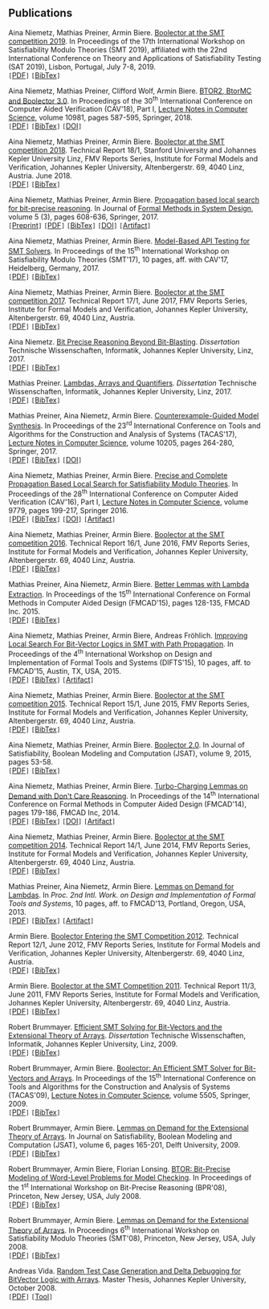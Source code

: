 ## Publications

Aina Niemetz, Mathias Preiner, Armin Biere.
[Boolector at the SMT competition 2019](system-descriptions/NiemetzPreinerBiere-SMT-Competition-2019.pdf).
In Proceedings of the 17th International Workshop on Satisfiability Modulo
Theories (SMT 2019), affiliated with the 22nd International Conference on
Theory and Applications of Satisfiability Testing (SAT 2019), Lisbon, Portugal,
July 7-8, 2019.
<br/>
`[`[PDF](system-descriptions/NiemetzPreinerBiere-SMT-Competition-2019.pdf)`]`
`[`[BibTex](system-descriptions/NiemetzPreinerBiere-SMT-Competition-2019.bib)`]`

Aina Niemetz, Mathias Preiner, Clifford Wolf, Armin Biere.
[BTOR2, BtorMC and Boolector 3.0](https://link.springer.com/chapter/10.1007/978-3-319-96145-3_32).
In Proceedings of the 30<sup>th</sup> International Conference on Computer Aided Verification (CAV'18),
Part I,
[Lecture Notes in Computer Science](http://www.springer.de/comp/lncs),
volume 10981,
pages 587-595,
Springer, 2018.
<br/>
`[`[PDF](https://link.springer.com/content/pdf/10.1007%2F978-3-319-96145-3_32.pdf)`]`
`[`[BibTex](papers/NiemetzPreinerWolfBiere-CAV18.bib)`]`
`[`[DOI](http://dx.doi.org/10.1007/978-3-319-96145-3_32)`]`


Aina Niemetz, Mathias Preiner, Armin Biere.
[Boolector at the SMT competition 2018](system-descriptions/NiemetzPreinerBiere-SMT-Competition-2018.pdf).
Technical Report 18/1,
Stanford University and Johannes Kepler University Linz,
FMV Reports Series,
Institute for Formal Models and Verification,
Johannes Kepler University,
Altenbergerstr.&nbsp;69, 4040 Linz, Austria.
June 2018.
<br/>
`[`[PDF](system-descriptions/NiemetzPreinerBiere-SMT-Competition-2018.pdf)`]`
`[`[BibTex](system-descriptions/NiemetzPreinerBiere-SMT-Competition-2018.bib)`]`

Aina Niemetz, Mathias Preiner, Armin Biere.
[Propagation based local search for bit-precise reasoning](https://link.springer.com/content/pdf/10.1007%2Fs10703-017-0295-6.pdf).
In Journal of [Formal Methods in System Design](https://link.springer.com/journal/10703),
volume 5 (3), pages 608-636, Springer, 2017.
<br/>
`[`[Preprint](https://cs.stanford.edu/people/niemetz/files/publications/2017/NiemetzPreinerBiere-FMSD17.pdf)`]`
`[`[PDF](https://link.springer.com/content/pdf/10.1007%2Fs10703-017-0295-6.pdf)`]`
`[`[BibTex](https://cs.stanford.edu/people/niemetz/files/bibtex/2017/NiemetzPreinerBiere-FMSD17.bib)`]`
`[`[DOI](http://dx.doi.org/10.1007/s10703-017-0295-6)`]`
`[`[Artifact](http://fmv.jku.at/fmsd16)`]`


Aina Niemetz, Mathias Preiner, Armin Biere.
[Model-Based API Testing for SMT Solvers](https://cs.stanford.edu/people/niemetz/files/publications/2017/NiemetzPreinerBiere-SMT17.pdf).
In Proceedings of the 15<sup>th</sup> International Workshop on Satisfiability Modulo Theories (SMT'17),
10 pages, aff. with CAV'17, Heidelberg, Germany, 2017.
<br/>
`[`[PDF](https://cs.stanford.edu/people/niemetz/files/publications/2017/NiemetzPreinerBiere-SMT17.pdf)`]`
`[`[BibTex](https://cs.stanford.edu/people/niemetz/files/bibtex/2017/NiemetzPreinerBiere-SMT17.bib)`]`


Aina Niemetz, Mathias Preiner, Armin Biere.
[Boolector at the SMT competition 2017](system-descriptions/NiemetzPreinerBiere-SMT-Competition-2017.pdf).
Technical Report 17/1, June 2017,
FMV Reports Series,
Institute for Formal Models and Verification,
Johannes Kepler University,
Altenbergerstr.&nbsp;69, 4040 Linz, Austria.
<br/>
`[`[PDF](system-descriptions/NiemetzPreinerBiere-SMT-Competition-2017.pdf)`]`
`[`[BibTex](system-descriptions/NiemetzPreinerBiere-SMT-Competition-2017.bib)`]`

Aina Niemetz.
[Bit Precise Reasoning Beyond Bit-Blasting](https://cs.stanford.edu/people/niemetz/files/publications/2017/Niemetz-PhD-Thesis-2017.pdf).
*Dissertation* Technische Wissenschaften, Informatik, Johannes Kepler University, Linz, 2017.
<br/>
`[`[PDF](https://cs.stanford.edu/people/niemetz/files/publications/2017/Niemetz-PhD-Thesis-2017.pdf)`]`
`[`[BibTex](https://cs.stanford.edu/people/niemetz/files/bibtex/2017/Niemetz-PhD-Thesis-2017.bib)`]`

Mathias Preiner.
[Lambdas, Arrays and Quantifiers](http://cs.stanford.edu/people/preiner/files/publications/Preiner-PhD-Thesis-2017.pdf).
*Dissertation* Technische Wissenschaften, Informatik, Johannes Kepler University, Linz, 2017.
<br/>
`[`[PDF](https://cs.stanford.edu/people/preiner/files/publications/Preiner-PhD-Thesis-2017.pdf)`]`
`[`[BibTex](https://cs.stanford.edu/people/preiner/files/bibtex/Preiner-PhD-Thesis-2017.bib)`]`

Mathias Preiner, Aina Niemetz, Armin Biere.
[Counterexample-Guided Model Synthesis](https://cs.stanford.edu/people/preiner/files/publications/PreinerNiemetzBiere-TACAS17.pdf).
In Proceedings of the 23<sup>rd</sup> International Conference on Tools and Algorithms for the Construction and Analysis of Systems (TACAS'17),
[Lecture Notes in Computer Science](http://www.springer.de/comp/lncs),
volume 10205, 
pages 264-280,
Springer, 2017.
<br/>
`[`[PDF](https://cs.stanford.edu/people/preiner/files/publications/PreinerNiemetzBiere-TACAS17.pdf)`]`
`[`[BibTex](https://cs.stanford.edu/people/preiner/files/bibtex/PreinerNiemetzBiere-TACAS17.bib)`]`
`[`[DOI](http://dx.doi.org/10.1007/978-3-662-54577-5_15)`]`

Aina Niemetz, Mathias Preiner, Armin Biere.
[Precise and Complete Propagation Based Local Search for Satisfiability Modulo Theories](https://cs.stanford.edu/people/niemetz/files/publications/2016/NiemetzPreinerBiere-CAV16.pdf).
In Proceedings of the 28<sup>th</sup> International Conference on Computer Aided Verification (CAV'16),
Part I,
[Lecture Notes in Computer Science](http://www.springer.de/comp/lncs),
volume 9779, 
pages 199-217,
Springer 2016.
<br/>
`[`[PDF](https://cs.stanford.edu/people/niemetz/files/publications/2016/NiemetzPreinerBiere-CAV16.pdf)`]`
`[`[BibTex](https://cs.stanford.edu/people/niemetz/files/bibtex/2016/NiemetzPreinerBiere-CAV16.bib)`]`
`[`[DOI](http://dx.doi.org/10.1007/978-3-319-41528-4_11)`]`
`[`[Artifact](http://fmv.jku.at/cav16)`]`

Aina Niemetz, Mathias Preiner, Armin Biere.
[Boolector at the SMT competition 2016](system-description/NiemetzPreinerBiere-SMT-Competition-2016.pdf).
Technical Report 16/1, June 2016,
FMV Reports Series,
Institute for Formal Models and Verification,
Johannes Kepler University,
Altenbergerstr.&nbsp;69, 4040 Linz, Austria.
<br/>
`[`[PDF](system-descriptions/NiemetzPreinerBiere-SMT-Competition-2016.pdf)`]`
`[`[BibTex](system-descriptions/NiemetzPreinerBiere-SMT-Competition-2016.bib)`]`

Mathias Preiner, Aina Niemetz, Armin Biere.
[Better Lemmas with Lambda Extraction](https://cs.stanford.edu/people/preiner/files/publications/PreinerNiemetzBiere-FMCAD15.pdf).
In Proceedings of the 15<sup>th</sup>
International Conference on Formal Methods in Computer Aided Design (FMCAD'15),
pages 128-135,
FMCAD Inc.&nbsp;2015.
<br/>
`[`[PDF](https://cs.stanford.edu/people/preiner/files/publications/PreinerNiemetzBiere-FMCAD15.pdf)`]`
`[`[BibTex](https://cs.stanford.edu/people/preiner/files/bibtex/PreinerNiemetzBiere-FMCAD15.bib)`]`

Aina Niemetz, Mathias Preiner, Armin Biere, Andreas Fr&ouml;hlich.
[Improving Local Search For Bit-Vector Logics in SMT with Path Propagation](https://cs.stanford.edu/people/niemetz/files/publications/2015/NiemetzPreinerFroehlichBiere-DIFTS15.pdf).
In Proceedings of the 4<sup>th</sup> International Workshop on Design and Implementation of Formal Tools and Systems (DIFTS'15),
10 pages, aff.&nbsp;to FMCAD'15, Austin, TX, USA, 2015.
<br/>
`[`[PDF](https://cs.stanford.edu/people/niemetz/files/publications/2015/NiemetzPreinerFroehlichBiere-DIFTS15.pdf)`]`
`[`[BibTex](https://cs.stanford.edu/people/niemetz/files/bibtex/2015/NiemetzPreinerBiereFroehlich-DIFTS15.bib)`]`
`[`[Artifact](http://fmv.jku.at/difts15-prop)`]`

Aina Niemetz, Mathias Preiner, Armin Biere.
[Boolector at the SMT competition 2015](system-descriptions/NiemetzPreinerBiere-SMT-Competition-2015.pdf).
Technical Report 15/1, June 2015,
FMV Reports Series,
Institute for Formal Models and Verification,
Johannes Kepler University,
Altenbergerstr.&nbsp;69, 4040 Linz, Austria.
<br/>
`[`[PDF](system-descriptions/NiemetzPreinerBiere-SMT-Competition-2015.pdf)`]`
`[`[BibTex](system-descriptions/NiemetzPreinerBiere-SMT-Competition-2015.bib)`]`

Aina Niemetz, Mathias Preiner, Armin Biere.
[Boolector 2.0](http://fmv.jku.at/papers/NiemetzPreinerBiere-JSAT15.pdf).
In Journal of Satisfiability, Boolean Modeling and Computation (JSAT),
volume 9, 2015, pages 53-58.
<br/>
`[`[PDF](http://fmv.jku.at/papers/NiemetzPreinerBiere-JSAT15.pdf)`]`
`[`[BibTex](https://dblp.org/rec/journals/jsat/NiemetzPB14.html?view=bibtex)`]`

Aina Niemetz, Mathias Preiner, Armin Biere.
[Turbo-Charging Lemmas on Demand with Don't Care Reasoning](https://cs.stanford.edu/people/niemetz/files/publications/2014/NiemetzPreinerBiere-FMCAD14.pdf).
In Proceedings of the 14<sup>th</sup>
International Conference on Formal Methods in Computer Aided Design (FMCAD'14),
pages 179-186,
FMCAD Inc, 2014.
<br/>
`[`[PDF](https://cs.stanford.edu/people/niemetz/files/publications/2014/NiemetzPreinerBiere-FMCAD14.pdf)`]`
`[`[BibTex](https://cs.stanford.edu/people/niemetz/files/bibtex/2014/NiemetzPreinerBiere-FMCAD14.bib)`]`
`[`[DOI](http://dx.doi.org/10.1109/FMCAD.2014.6987611http://dx.doi.org/10.1109/FMCAD.2014.6987611)`]`
`[`[Artifact](http://fmv.jku.at/dpjust)`]`

Aina Niemetz, Mathias Preiner, Armin Biere.
[Boolector at the SMT competition 2014](system-descriptions/NiemetzPreinerBiere-SMT-Competition-2014.pdf).
Technical Report 14/1, June 2014,
FMV Reports Series,
Institute for Formal Models and Verification,
Johannes Kepler University,
Altenbergerstr.&nbsp;69, 4040 Linz, Austria.
<br/>
`[`[PDF](system-descriptions/NiemetzPreinerBiere-SMT-Competition-2014.pdf)`]`
`[`[BibTex](system-descriptions/NiemetzPreinerBiere-SMT-Competition-2014.bib)`]`

Mathias Preiner, Aina Niemetz, Armin Biere.
[Lemmas on Demand for Lambdas](https://cs.stanford.edu/people/preiner/files/publications/PreinerNiemetzBiere-DIFTS13.pdf).
In <i>Proc.&nbsp;2nd Intl.&nbsp;Work.&nbsp;on Design and Implementation of Formal Tools and Systems</i>,
10 pages, aff.&nbsp;to FMCAD'13, Portland, Oregon, USA, 2013.
<br/>
`[`[PDF](https://cs.stanford.edu/people/preiner/files/publications/PreinerNiemetzBiere-DIFTS13.pdf)`]`
`[`[BibTex](https://cs.stanford.edu/people/preiner/files/bibtex/PreinerNiemetzBiere-DIFTS13.bib)`]`
`[`[Artifact](http://fmv.jku.at/difts-rev-13)`]`

Armin Biere.
[Boolector Entering the SMT Competition 2012](system-descriptions/Biere-SMT-Competition-2012.pdf).
Technical Report 12/1, June 2012,
FMV Reports Series,
Institute for Formal Models and Verification,
Johannes Kepler University,
Altenbergerstr.&nbsp;69, 4040 Linz, Austria.
<br/>
`[`[PDF](system-descriptions/Biere-SMT-Competition-2012.pdf)`]`
`[`[BibTex](system-descriptions/Biere-SMT-Competition-2012.bib)`]`

Armin Biere.
[Boolector at the SMT Competition 2011](system-descriptions/Biere-SMT-Competition-2011.pdf).
Technical Report 11/3, June 2011,
FMV Reports Series,
Institute for Formal Models and Verification,
Johannes Kepler University,
Altenbergerstr.&nbsp;69, 4040 Linz, Austria.
<br/>
`[`[PDF](system-descriptions/Biere-SMT-Competition-2011.pdf)`]`
`[`[BibTex](system-descriptions/Biere-SMT-Competition-2011.bib)`]`

Robert Brummayer.
[Efficient SMT Solving for Bit-Vectors and the Extensional Theory of Arrays](http://fmv.jku.at/papers/Brummayer-PhD-Thesis-2009.pdf).
<i>Dissertation</i> Technische Wissenschaften, Informatik, Johannes Kepler University, Linz, 2009.
<br/>
`[`[PDF](http://fmv.jku.at/papers/Brummayer-PhD-Thesis-2009.pdf)`]`
`[`[BibTex](http://fmv.jku.at/papers/Brummayer-PhD-Thesis-2009.bib)`]`

Robert Brummayer, Armin Biere.
[Boolector: An Efficient SMT Solver for Bit-Vectors and Arrays](http://fmv.jku.at/papers/BrummayerBiere-TACAS09.pdf).
In Proceedings of the 15<sup>th</sup> International Conference on Tools and Algorithms for the Construction and Analysis of Systems (TACAS'09),
[Lecture Notes in Computer Science](http://www.springer.de/comp/lncs),
volume 5505,
Springer, 2009.
<br/>
`[`[PDF](http://fmv.jku.at/papers/BrummayerBiere-TACAS09.pdf)`]`
`[`[BibTex](http://fmv.jku.at/papers/BrummayerBiere-TACAS09.bib)`]`

Robert Brummayer, Armin Biere.
[Lemmas on Demand for the Extensional Theory of Arrays](http://fmv.jku.at/papers/BrummayerBiere-JSAT09.pdf).
In Journal on Satisfiability, Boolean Modeling and Computation (JSAT),
volume 6,
pages 165-201,
Delft University, 2009.
<br/>
`[`[PDF](http://fmv.jku.at/papers/BrummayerBiere-JSAT09.pdf)`]`
`[`[BibTex](http://fmv.jku.at/papers/BrummayerBiere-JSAT09.bib)`]`

Robert Brummayer, Armin Biere, Florian Lonsing.
[BTOR: Bit-Precise Modeling of Word-Level Problems for Model Checking](http://fmv.jku.at/papers/BrummayerBiereLonsing-BPR08.pdf).
In Proceedings of the 1<sup>st</sup> International Workshop on Bit-Precise Reasoning (BPR'08),
Princeton, New Jersey, USA, July 2008.
<br/>
`[`[PDF](http://fmv.jku.at/papers/BrummayerBiereLonsing-BPR08.pdf)`]`
`[`[BibTex](http://fmv.jku.at/papers/BrummayerBiereLonsing-BPR08.bib)`]`

Robert Brummayer, Armin Biere.
[Lemmas on Demand for the Extensional Theory of Arrays](http://fmv.jku.at/papers/BrummayerBiere-SMT08.pdf).
In Proceedings 6<sup>th</sup> International Workshop on Satisfiability Modulo Theories (SMT'08), 
Princeton, New Jersey, USA, July 2008.
<br/>
`[`[PDF](http://fmv.jku.at/papers/BrummayerBiere-SMT08.pdf)`]`
`[`[BibTex](http://fmv.jku.at/papers/BrummayerBiere-SMT08.bib)`]`

Andreas Vida.
[Random Test Case Generation and Delta Debugging for BitVector Logic with Arrays](http://fmv.jku.at/master/Vida-MasterThesis-2008.pdf).
Master Thesis, Johannes Kepler University, October 2008.
<br/>
`[`[PDF](http://fmv.jku.at/master/Vida-MasterThesis-2008.pdf)`]`
`[`[Tool](http://fmv.jku.at/boolector_debugger.tgz)`]`
